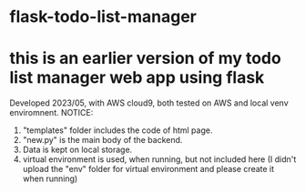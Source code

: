 # flask-todo-list-manager
# this is an earlier version of my todo list manager web app using flask
Developed 2023/05, with AWS cloud9, both tested on AWS and local venv enviromnent.
 NOTICE:
 1. "templates" folder includes the code of html page.
 2. "new.py" is the main body of the backend.
 3.  Data is kept on local storage.
 4. virtual environment is used, when running, but not included here (I didn't upload the "env" folder for virtual environment and please create it when running)  
